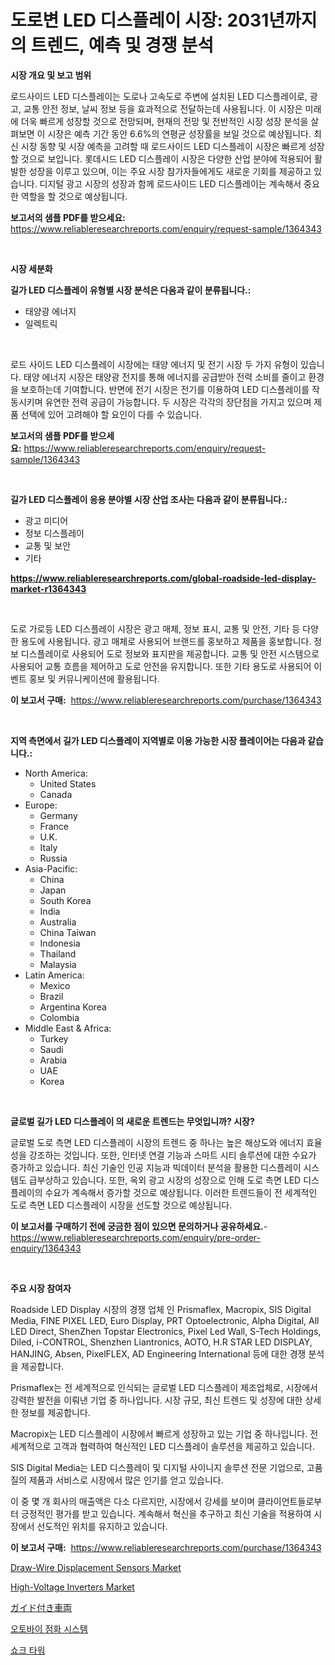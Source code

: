 <p><h1>도로변 LED 디스플레이 시장: 2031년까지의 트렌드, 예측 및 경쟁 분석</h1></p><p><strong>시장 개요 및 보고 범위</strong></p>
<p><p>로드사이드 LED 디스플레이는 도로나 고속도로 주변에 설치된 LED 디스플레이로, 광고, 교통 안전 정보, 날씨 정보 등을 효과적으로 전달하는데 사용됩니다. 이 시장은 미래에 더욱 빠르게 성장할 것으로 전망되며, 현재의 전망 및 전반적인 시장 성장 분석을 살펴보면 이 시장은 예측 기간 동안 6.6%의 연평균 성장률을 보일 것으로 예상됩니다. 최신 시장 동향 및 시장 예측을 고려할 때 로드사이드 LED 디스플레이 시장은 빠르게 성장할 것으로 보입니다. 롯데시드 LED 디스플레이 시장은 다양한 산업 분야에 적용되어 활발한 성장을 이루고 있으며, 이는 주요 시장 참가자들에게도 새로운 기회를 제공하고 있습니다. 디지털 광고 시장의 성장과 함께 로드사이드 LED 디스플레이는 계속해서 중요한 역할을 할 것으로 예상됩니다.</p></p>
<p><strong>보고서의 샘플 PDF를 받으세요:</strong> <a href="https://www.reliableresearchreports.com/enquiry/request-sample/1364343">https://www.reliableresearchreports.com/enquiry/request-sample/1364343</a></p>
<p>&nbsp;</p>
<p><strong>시장 세분화</strong></p>
<p><strong>길가 LED 디스플레이 유형별 시장 분석은 다음과 같이 분류됩니다.:</strong></p>
<p><ul><li>태양광 에너지</li><li>일렉트릭</li></ul></p>
<p>&nbsp;</p>
<p><p>로드 사이드 LED 디스플레이 시장에는 태양 에너지 및 전기 시장 두 가지 유형이 있습니다. 태양 에너지 시장은 태양광 전지를 통해 에너지를 공급받아 전력 소비를 줄이고 환경을 보호하는데 기여합니다. 반면에 전기 시장은 전기를 이용하여 LED 디스플레이를 작동시키며 유연한 전력 공급이 가능합니다. 두 시장은 각각의 장단점을 가지고 있으며 제품 선택에 있어 고려해야 할 요인이 다를 수 있습니다.</p></p>
<p><strong>보고서의 샘플 PDF를 받으세요:</strong>&nbsp;<a href="https://www.reliableresearchreports.com/enquiry/request-sample/1364343">https://www.reliableresearchreports.com/enquiry/request-sample/1364343</a></p>
<p>&nbsp;</p>
<p><strong> 길가 LED 디스플레이 응용 분야별 시장 산업 조사는 다음과 같이 분류됩니다.:</strong></p>
<p><ul><li>광고 미디어</li><li>정보 디스플레이</li><li>교통 및 보안</li><li>기타</li></ul></p>
<p><strong><a href="https://www.reliableresearchreports.com/global-roadside-led-display-market-r1364343">https://www.reliableresearchreports.com/global-roadside-led-display-market-r1364343</a></strong></p>
<p>&nbsp;</p>
<p><p>도로 가로등 LED 디스플레이 시장은 광고 매체, 정보 표시, 교통 및 안전, 기타 등 다양한 용도에 사용됩니다. 광고 매체로 사용되어 브랜드를 홍보하고 제품을 홍보합니다. 정보 디스플레이로 사용되어 도로 정보와 표지판을 제공합니다. 교통 및 안전 시스템으로 사용되어 교통 흐름을 제어하고 도로 안전을 유지합니다. 또한 기타 용도로 사용되어 이벤트 홍보 및 커뮤니케이션에 활용됩니다.</p></p>
<p><strong>이 보고서 구매:</strong>&nbsp; <a href="https://www.reliableresearchreports.com/purchase/1364343">https://www.reliableresearchreports.com/purchase/1364343</a></p>
<p>&nbsp;</p>
<p><strong>지역 측면에서 길가 LED 디스플레이 지역별로 이용 가능한 시장 플레이어는 다음과 같습니다.:</strong></p>
<p><ul>
    <li>
        North America:
        <ul>
            <li>United States</li>
            <li>Canada</li>
        </ul>
    </li>
    <li>
        Europe:
        <ul>
            <li>Germany</li>
            <li>France</li>
            <li>U.K.</li>
            <li>Italy</li>
            <li>Russia</li>
        </ul>
    </li>
    <li>
        Asia-Pacific:
        <ul>
            <li>China</li>
            <li>Japan</li>
            <li>South Korea</li>
            <li>India</li>
            <li>Australia</li>
            <li>China Taiwan</li>
            <li>Indonesia</li>
            <li>Thailand</li>
            <li>Malaysia</li>
        </ul>
    </li>
    <li>
        Latin America:
        <ul>
            <li>Mexico</li>
            <li>Brazil</li>
            <li>Argentina Korea</li>
            <li>Colombia</li>
        </ul>
    </li>
    <li>
        Middle East & Africa:
        <ul>
            <li>Turkey</li>
            <li>Saudi</li>
            <li>Arabia</li>
            <li>UAE</li>
            <li>Korea</li>
        </ul>
    </li>
    </ul></p>
<p>&nbsp;</p>
<p><strong>글로벌 길가 LED 디스플레이 의 새로운 트렌드는 무엇입니까? 시장?</strong></p>
<p><p>글로벌 도로 측면 LED 디스플레이 시장의 트렌드 중 하나는 높은 해상도와 에너지 효율성을 강조하는 것입니다. 또한, 인터넷 연결 기능과 스마트 시티 솔루션에 대한 수요가 증가하고 있습니다. 최신 기술인 인공 지능과 빅데이터 분석을 활용한 디스플레이 시스템도 급부상하고 있습니다. 또한, 옥외 광고 시장의 성장으로 인해 도로 측면 LED 디스플레이의 수요가 계속해서 증가할 것으로 예상됩니다. 이러한 트렌드들이 전 세계적인 도로 측면 LED 디스플레이 시장을 선도할 것으로 예상됩니다.</p></p>
<p><strong>이 보고서를 구매하기 전에 궁금한 점이 있으면 문의하거나 공유하세요.</strong>- <a href="https://www.reliableresearchreports.com/enquiry/pre-order-enquiry/1364343">https://www.reliableresearchreports.com/enquiry/pre-order-enquiry/1364343</a></p>
<p>&nbsp;</p>
<p><strong>주요 시장 참여자</strong></p>
<p><p>Roadside LED Display 시장의 경쟁 업체 인 Prismaflex, Macropix, SIS Digital Media, FINE PIXEL LED, Euro Display, PRT Optoelectronic, Alpha Digital, All LED Direct, ShenZhen Topstar Electronics, Pixel Led Wall, S-Tech Holdings, Diled, i-CONTROL, Shenzhen Liantronics, AOTO, H.R STAR LED DISPLAY, HANJING, Absen, PixelFLEX, AD Engineering International 등에 대한 경쟁 분석을 제공합니다. </p><p>Prismaflex는 전 세계적으로 인식되는 글로벌 LED 디스플레이 제조업체로, 시장에서 강력한 발전을 이뤄낸 기업 중 하나입니다. 시장 규모, 최신 트렌드 및 성장에 대한 상세한 정보를 제공합니다. </p><p>Macropix는 LED 디스플레이 시장에서 빠르게 성장하고 있는 기업 중 하나입니다. 전 세계적으로 고객과 협력하여 혁신적인 LED 디스플레이 솔루션을 제공하고 있습니다. </p><p>SIS Digital Media는 LED 디스플레이 및 디지털 사이니지 솔루션 전문 기업으로, 고품질의 제품과 서비스로 시장에서 많은 인기를 얻고 있습니다. </p><p>이 중 몇 개 회사의 매출액은 다소 다르지만, 시장에서 강세를 보이며 클라이언트들로부터 긍정적인 평가를 받고 있습니다. 계속해서 혁신을 추구하고 최신 기술을 적용하여 시장에서 선도적인 위치를 유지하고 있습니다.</p></p>
<p><strong>이 보고서 구매:</strong>&nbsp;&nbsp;<a href="https://www.reliableresearchreports.com/purchase/1364343">https://www.reliableresearchreports.com/purchase/1364343</a></p>
<p><p><a href="https://www.linkedin.com/pulse/draw-wire-displacement-sensors-market-size-growing-forecasted-n7daf?trackingId=KJ%2F%2FZN%2Bz6wmqxlZvvJMibg%3D%3D">Draw-Wire Displacement Sensors Market</a></p><p><a href="https://www.linkedin.com/pulse/high-voltage-inverters-market-research-report-reveals-latest-xmzof?trackingId=ihwq78cDfiC1xJC%2BNY0cKQ%3D%3D">High-Voltage Inverters Market</a></p><p><a href="https://github.com/SarahFahey88/Market-Research-Report-List-1/blob/main/745417831990.md">ガイド付き車両</a></p><p><a href="https://medium.com/@juliastanley2022/%EC%98%A4%ED%86%A0%EB%B0%94%EC%9D%B4-%EC%A0%90%ED%99%94-%EC%8B%9C%EC%8A%A4%ED%85%9C-%EC%8B%9C%EC%9E%A5-%EC%84%B1%EA%B3%B5%EC%A0%81%EC%9D%B8-%EB%B9%84%EC%A6%88%EB%8B%88%EC%8A%A4-%EC%A0%84%EB%9E%B5%EC%9D%98-%EC%97%B4%EC%87%A0-2031%EB%85%84%EA%B9%8C%EC%A7%80%EC%9D%98-%EC%98%88%EC%B8%A1-c0e8dd76ec64">오토바이 점화 시스템</a></p><p><a href="https://medium.com/@lolitanader1/%EC%87%BC%ED%81%AC-%ED%83%80%EC%9B%8C-%EC%8B%9C%EC%9E%A5-%EA%B7%9C%EB%AA%A8-cagr-%ED%8A%B8%EB%A0%8C%EB%93%9C-2024-2030-bfb5c3ad839c">쇼크 타워</a></p></p>
